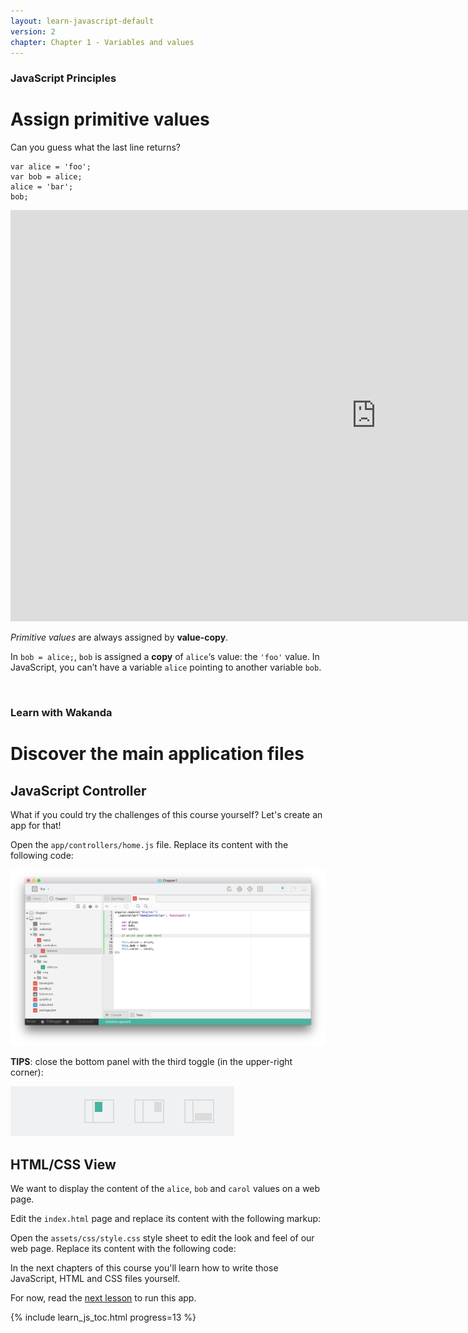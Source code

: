 ```yaml
---
layout: learn-javascript-default
version: 2
chapter: Chapter 1 - Variables and values
---
```


### JavaScript Principles
# Assign primitive values

Can you guess what the last line returns?

    var alice = 'foo';
    var bob = alice;
    alice = 'bar';
    bob;

<div class="player">
<div class="embed-video">
<iframe src="https://player.vimeo.com/video/208474345" width="1170" height="658" allowtransparency="true" frameborder="0" webkitallowfullscreen="" mozallowfullscreen="" allowfullscreen=""></iframe>
</div>
</div>

_Primitive values_ are always assigned by **value-copy**.

In `bob = alice;`, `bob` is assigned a **copy** of `alice`‘s value: the `'foo'` value.
In JavaScript, you can’t have a variable `alice` pointing to another variable `bob`.

<br/>

### Learn with Wakanda
# Discover the main application files

## JavaScript Controller

What if you could try the challenges of this course yourself? Let's create an app for that!

Open the `app/controllers/home.js` file. Replace its content with the following code:

<script src="https://gist.github.com/cedricss/b646c5309ff4ba41c16412e9435c10f5.js?file=home.js"></script>

<img src="../img/wakanda-studio-home-js.png"/>

**TIPS**: close the bottom panel with the third toggle (in the upper-right corner):

<img src="../img/wakanda-studio-toggle-panels.png"/>


## HTML/CSS View

We want to display the content of the `alice`, `bob` and `carol` values on a web page.

Edit the `index.html` page and replace its content with the following markup:

<script src="https://gist.github.com/cedricss/b646c5309ff4ba41c16412e9435c10f5.js?file=index.html"></script>

Open the `assets/css/style.css` style sheet to edit the look and feel of our web page. Replace its content with the following code:

<script src="https://gist.github.com/cedricss/b646c5309ff4ba41c16412e9435c10f5.js?file=style.css"></script>

In the next chapters of this course you'll learn how to write those JavaScript, HTML and CSS files yourself.

For now, read the [next lesson](set-properties.html) to run this app.

{% include learn_js_toc.html progress=13 %}